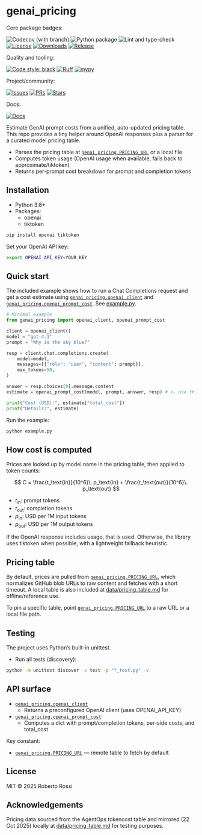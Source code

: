 # genai_pricing

Core package badges:

![Codecov (with branch)](https://img.shields.io/codecov/c/gh/gwr3n/genai_pricing/main)
 ![Python package](https://img.shields.io/github/actions/workflow/status/gwr3n/genai_pricing/.github%2Fworkflows%2Fpython-package.yml) ![Lint and type-check](https://img.shields.io/github/actions/workflow/status/gwr3n/genai_pricing/.github%2Fworkflows%2Flint-type.yml?branch=main&label=lint%20%2B%20type-check) [![License](https://img.shields.io/github/license/gwr3n/genai_pricing)](LICENSE) [![Downloads](https://static.pepy.tech/badge/genai_pricing)](https://pepy.tech/project/genai_pricing) [![Release](https://img.shields.io/github/v/release/gwr3n/genai_pricing)](https://github.com/gwr3n/genai_pricing/releases)

Quality and tooling:

[![Code style: black](https://img.shields.io/badge/code%20style-black-000000?logo=python)](https://github.com/psf/black) [![Ruff](https://img.shields.io/badge/lint-ruff-1f79ff?logo=python)](https://github.com/astral-sh/ruff) [![mypy](https://img.shields.io/badge/type--checked-mypy-blue?logo=python)](https://github.com/python/mypy)

Project/community:

[![Issues](https://img.shields.io/github/issues/gwr3n/genai_pricing)](https://github.com/gwr3n/genai_pricing/issues) [![PRs](https://img.shields.io/github/issues-pr/gwr3n/genai_pricing)](https://github.com/gwr3n/genai_pricing/pulls) [![Stars](https://img.shields.io/github/stars/gwr3n/genai_pricing?style=social)](https://github.com/gwr3n/genai_pricing/stargazers)

Docs:

[![Docs](https://img.shields.io/badge/docs-site-blue)](https://github.com/gwr3n/genai_pricing)

Estimate GenAI prompt costs from a unified, auto-updated pricing table. This repo provides a tiny helper around OpenAI responses plus a parser for a curated model pricing table.

- Parses the pricing table at [`genai_pricing.PRICING_URL`](genai_pricing.py) or a local file
- Computes token usage (OpenAI usage when available, falls back to approximate/tiktoken)
- Returns per-prompt cost breakdown for prompt and completion tokens

## Installation

- Python 3.8+
- Packages:
  - openai
  - tiktoken

```sh
pip install openai tiktoken
```

Set your OpenAI API key:

```sh
export OPENAI_API_KEY=YOUR_KEY
```

## Quick start

The included example shows how to run a Chat Completions request and get a cost estimate using [`genai_pricing.openai_client`](genai_pricing.py) and [`genai_pricing.openai_prompt_cost`](genai_pricing.py). See [example.py](example.py).

```python
# Minimal example
from genai_pricing import openai_client, openai_prompt_cost

client = openai_client()
model = "gpt-4.1"
prompt = "Why is the sky blue?"

resp = client.chat.completions.create(
    model=model,
    messages=[{"role": "user", "content": prompt}],
    max_tokens=50,
)

answer = resp.choices[0].message.content
estimate = openai_prompt_cost(model, prompt, answer, resp) # <- use this line in your project

print("Cost (USD):", estimate["total_cost"])
print("Details:", estimate)
```

Run the example:

```sh
python example.py
```

## How cost is computed

Prices are looked up by model name in the pricing table, then applied to token counts:

$$
C = \frac{t_\text{in}}{10^6}\. p_\text{in} + \frac{t_\text{out}}{10^6}\. p_\text{out}
$$

- $t_\text{in}$: prompt tokens
- $t_\text{out}$: completion tokens
- $p_\text{in}$: USD per 1M input tokens
- $p_\text{out}$: USD per 1M output tokens

If the OpenAI response includes usage, that is used. Otherwise, the library uses tiktoken when possible, with a lightweight fallback heuristic.

## Pricing table

By default, prices are pulled from [`genai_pricing.PRICING_URL`](genai_pricing.py), which normalizes GitHub blob URLs to raw content and fetches with a short timeout. A local table is also included at [data/pricing_table.md](data/pricing_table.md) for offline/reference use.

To pin a specific table, point [`genai_pricing.PRICING_URL`](genai_pricing.py) to a raw URL or a local file path.

## Testing

The project uses Python’s built-in unittest.

- Run all tests (discovery):
```sh
python -m unittest discover -s test -p "*_test.py" -v
```

## API surface

- [`genai_pricing.openai_client`](genai_pricing.py)
  - Returns a preconfigured OpenAI client (uses OPENAI_API_KEY)
- [`genai_pricing.openai_prompt_cost`](genai_pricing.py)
  - Computes a dict with prompt/completion tokens, per-side costs, and total_cost

Key constant:

- [`genai_pricing.PRICING_URL`](genai_pricing.py) — remote table to fetch by default

## License

MIT © 2025 Roberto Rossi

## Acknowledgements

Pricing data sourced from the AgentOps tokencost table and mirrored (22 Oct 2025) locally at [data/pricing_table.md](data/pricing_table.md) for testing purposes.